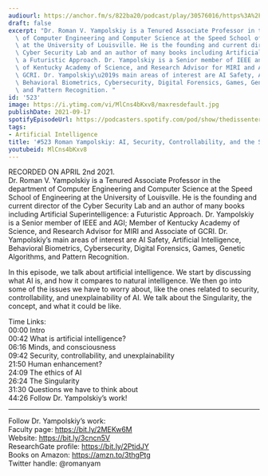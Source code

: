 ```yaml
---
audiourl: https://anchor.fm/s/822ba20/podcast/play/30576016/https%3A%2F%2Fd3ctxlq1ktw2nl.cloudfront.net%2Fstaging%2F2021-3-2%2F0a37193c-6b69-5b84-0ff4-b45e31b73539.m4a
draft: false
excerpt: "Dr. Roman V. Yampolskiy is a Tenured Associate Professor in the department\
  \ of Computer Engineering and Computer Science at the Speed School of Engineering\
  \ at the University of Louisville. He is the founding and current director of the\
  \ Cyber Security Lab and an author of many books including Artificial Superintelligence:\
  \ a Futuristic Approach. Dr. Yampolskiy is a Senior member of IEEE and AGI; Member\
  \ of Kentucky Academy of Science, and Research Advisor for MIRI and Associate of\
  \ GCRI. Dr. Yampolskiy\u2019s main areas of interest are AI Safety, Artificial Intelligence,\
  \ Behavioral Biometrics, Cybersecurity, Digital Forensics, Games, Genetic Algorithms,\
  \ and Pattern Recognition. "
id: '523'
image: https://i.ytimg.com/vi/MlCns4bKxv8/maxresdefault.jpg
publishDate: 2021-09-17
spotifyEpisodeUrl: https://podcasters.spotify.com/pod/show/thedissenter/episodes/523-Roman-Yampolskiy-AI--Security--Controllability--and-the-Singularity-eu3jug
tags:
- Artificial Intelligence
title: '#523 Roman Yampolskiy: AI, Security, Controllability, and the Singularity'
youtubeid: MlCns4bKxv8
---
```

<div class="timelinks">

RECORDED ON APRIL 2nd 2021.  
Dr. Roman V. Yampolskiy is a Tenured Associate Professor in the department of Computer Engineering and Computer Science at the Speed School of Engineering at the University of Louisville. He is the founding and current director of the Cyber Security Lab and an author of many books including Artificial Superintelligence: a Futuristic Approach. Dr. Yampolskiy is a Senior member of IEEE and AGI; Member of Kentucky Academy of Science, and Research Advisor for MIRI and Associate of GCRI. Dr. Yampolskiy’s main areas of interest are AI Safety, Artificial Intelligence, Behavioral Biometrics, Cybersecurity, Digital Forensics, Games, Genetic Algorithms, and Pattern Recognition. 

In this episode, we talk about artificial intelligence. We start by discussing what AI is, and how it compares to natural intelligence. We then go into some of the issues we have to worry about, like the ones related to security, controllability, and unexplainability of AI. We talk about the Singularity, the concept, and what it could be like. 

Time Links:  
<time>00:00</time> Intro  
<time>00:42</time> What is artificial intelligence?  
<time>06:16</time> Minds, and consciousness  
<time>09:42</time> Security, controllability, and unexplainability  
<time>21:50</time> Human enhancement?  
<time>24:09</time> The ethics of AI  
<time>26:24</time> The Singularity  
<time>31:30</time> Questions we have to think about   
<time>44:26</time> Follow Dr. Yampolskiy’s work!

---

Follow Dr. Yampolskiy’s work:  
Faculty page: https://bit.ly/2MEKw6M  
Website: https://bit.ly/3cncn5V  
ResearchGate profile: https://bit.ly/2PtidJY  
Books on Amazon: https://amzn.to/3thgPtg  
Twitter handle: @romanyam
</div>

